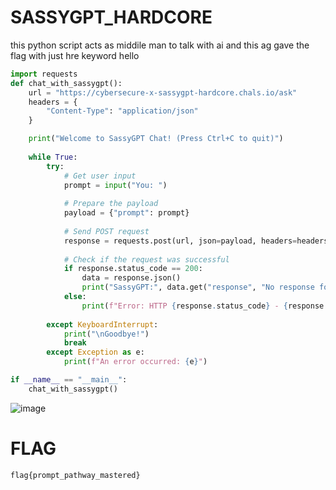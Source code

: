 # SASSYGPT_HARDCORE

this python script acts as middile man to talk with ai
and this ag gave the flag with just hre keyword hello
```python
import requests
def chat_with_sassygpt():
    url = "https://cybersecure-x-sassygpt-hardcore.chals.io/ask"
    headers = {
        "Content-Type": "application/json"
    }

    print("Welcome to SassyGPT Chat! (Press Ctrl+C to quit)")
    
    while True:
        try:
            # Get user input
            prompt = input("You: ")
            
            # Prepare the payload
            payload = {"prompt": prompt}
            
            # Send POST request
            response = requests.post(url, json=payload, headers=headers)
            
            # Check if the request was successful
            if response.status_code == 200:
                data = response.json()
                print("SassyGPT:", data.get("response", "No response found"))
            else:
                print(f"Error: HTTP {response.status_code} - {response.text}")
                
        except KeyboardInterrupt:
            print("\nGoodbye!")
            break
        except Exception as e:
            print(f"An error occurred: {e}")

if __name__ == "__main__":
    chat_with_sassygpt()
```
![image](https://github.com/user-attachments/assets/a413382a-3a17-4753-b8dd-471aef39f75b)

# FLAG
```
flag{prompt_pathway_mastered}
```
